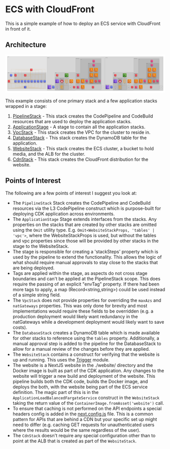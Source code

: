 # ECS with CloudFront

This is a simple example of how to deploy an ECS service with CloudFront in front of it. 

## Architecture

![Architecture](./diagram.png)

This example consists of one primary stack and a few application stacks wrapped in a stage:

1. [PipelineStack](./src/stacks/PipelineStack.ts) - This stack creates the CodePipeline and CodeBuild resources that are used to deploy the application stacks.
2. [ApplicationStage](./src/stages/ApplicationStage.ts) - A stage to contain all the application stacks.
3. [VpcStack](./src/stacks/VpcStack.ts) - This stack creates the VPC for the cluster to reside in.
4. [DatabaseStack](./src/stacks/DatabaseStack.ts) - This stack creates the DynamoDB table for the application.
5. [WebsiteStack](./src/stacks/WebsiteStack.ts) - This stack creates the ECS cluster, a bucket to hold media, and the ALB for the cluster.
6. [CdnStack](./src/stacks/CdnStack.ts) - This stack creates the CloudFront distribution for the website.

## Points of Interest

The following are a few points of interest I suggest you look at:

* The `PipelineStack` Stack creates the CodePipeline and CodeBuild resources via the L3 CodePipeline construct which is purpose-built for deploying CDK application across environments.
* The `ApplicationStage` Stage extends interfaces from the stacks. Any properties on the stacks that are created by other stacks are omitted using the `Omit` utility type. E.g. `Omit<WebsiteStackProps, 'tables' | 'vpc'>`, where the WebsiteStackProps is used, but without the tables and vpc properties since those will be provided by other stacks in the stage to the WebsiteStack.
* The stage is responsible for creating a 'stackSteps' property which is used by the pipeline to extend the functionality. This allows the logic of what should require manual approvals to stay close to the stacks that are being deployed.
* Tags are applied within the stage, as aspects do not cross stage boundaries and can't be applied at the PipelineStack scope. This does require the passing of an explicit "envTag" property. If there had been more tags to apply, a map (Record<string,string>) could be used instead of a simple string field.
* The `VpcStack` does not provide properties for overriding the `maxAzs` and `natGateways` properties. This was only done for brevity and most implementations would require these fields to be overridden (e.g. a production deployment would likely want redundancy in the natGateways while a development deployment would likely want to save costs).
* The `DatabaseStack` creates a DynamoDB table which is made available for other stacks to reference using the `tables` property. Additionally, a manual approval step is added to the pipeline for the DatabaseStack to allow for a manual review of the changes before they are applied.
* The `WebsiteStack` contains a construct for verifying that the website is up and running. This uses the [Trigger](https://docs.aws.amazon.com/cdk/api/v2/docs/aws-cdk-lib.triggers-readme.html) module.
* The website is a NextJS website in the ./website/ directory and the Docker image is built as part of the CDK application. Any changes to the website will trigger a new build and deployment of the website. This pipeline builds both the CDK code, builds the Docker image, and deploys the both, with the website being part of the ECS service definition. The magic part of this is in the `ApplicationLoadBalancedFargateService` construct in the `WebsiteStack` taking the return value of the `ContainerImage.fromAsset('website')` call.
* To ensure that caching is not performed on the API endpoints a special headers config is added in the [next.config.js](./website/next.config.js) file. This is a common pattern for APIs that are behind a CDN but your specific set up might need to differ (e.g. caching GET requests for unauthenticated users where the results would be the same regardless of the user).
* The `CdnStack` doesn't require any special configuration other than to point at the ALB that is created as part of the `WebsiteStack`. 
